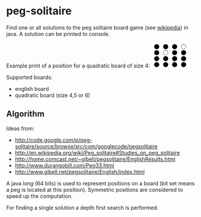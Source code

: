 # peg-solitaire

Find one or all solutions to the peg solitaire board game (see [wikipedia](https://en.wikipedia.org/wiki/Peg_solitaire)) in java.
A solution can be printed to console. 

Example print of a position for a quadratic board of size 4:
![Screenshot](example_position.jpg)

Supported boards:
* english board
* quadratic board (size 4,5 or 6)

## Algorithm
Ideas from:
* http://code.google.com/p/peg-solitaire/source/browse/src/com/googlecode/pegsolitaire
* http://en.wikipedia.org/wiki/Peg_solitaire#Studies_on_peg_solitaire
* http://home.comcast.net/~gibell/pegsolitaire/EnglishResults.html
* http://www.durangobill.com/Peg33.html
* http://www.gibell.net/pegsolitaire/English/index.html

A java *long* (64 bits) is used to represent positions on a board (bit set means a peg is located at this position).
Symmetric positions are considered to speed up the computation.

For finding a single solution a depth first search is performed.
